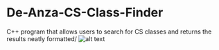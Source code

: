 # De-Anza-CS-Class-Finder
C++ program that allows users to search for CS classes and returns the results neatly formatted/
![alt text](https://cdn.discordapp.com/attachments/885689185376305212/921318637653078046/unknown.png)
